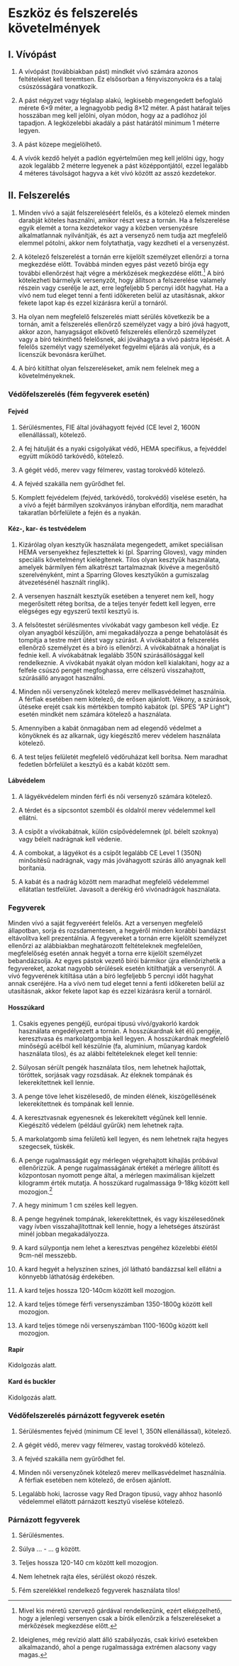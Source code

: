 # Eszköz és felszerelés követelmények

## I. Vívópást
1. A vívópást (továbbiakban pást) mindkét vívó számára azonos feltételeket kell teremtsen. Ez elsősorban a fényviszonyokra és a talaj csúszósságára vonatkozik.

2. A pást négyzet vagy téglalap alakú, legkisebb megengedett befoglaló mérete 6×9 méter, a legnagyobb pedig 8×12 méter. A pást határait teljes hosszában meg kell jelölni, olyan módon, hogy az a padlóhoz jól tapadjon. A legközelebbi
akadály a pást határától minimum 1 méterre legyen.

3. A pást közepe megjelölhető.

4. A vívók kezdő helyét a padlón egyértelműen meg kell jelölni úgy, hogy azok
legalább 2 méterre legyenek a pást középpontjától, ezzel legalább 4 méteres távolságot hagyva a két vívó között az asszó kezdetekor.

## II. Felszerelés

1. Minden vívó a saját felszereléséért felelős, és a kötelező elemek minden darabját köteles használni, amikor részt vesz a tornán. Ha a felszerelése egyik elemét a torna kezdetekor vagy a közben versenyzésre alkalmatlannak nyilvánítják, és azt a versenyző nem tudja azt megfelelő elemmel pótolni, akkor nem folytathatja, vagy kezdheti el a versenyzést.

2. A kötelező felszerelést a tornán erre kijelölt személyzet ellenőrzi a torna megkezdése előtt. Továbbá minden egyes pást vezető bírója egy további ellenőrzést hajt végre a mérkőzések megkezdése előtt.[^1] A bíró kötelezheti bármelyik versenyzőt, hogy állítson a felszerelése valamely részein vagy cserélje le azt, erre legfeljebb 5 percnyi időt hagyhat. Ha a vívó nem tud eleget tenni a fenti időkereten belül az utasításnak, akkor fekete lapot kap és ezzel kizárásra kerül a tornáról.

3. Ha olyan nem megfelelő felszerelés miatt sérülés következik be a tornán, amit a felszerelés ellenőrző személyzet vagy a bíró jóvá hagyott, akkor azon, hanyagságot elkövető felszerelés ellenőrző személyzet vagy a bíró tekinthető felelősnek, aki jóváhagyta a vívó pástra lépését. A felelős személyt vagy személyeket fegyelmi eljárás alá vonjuk, és a licenszük bevonásra kerülhet.

4. A bíró kitilthat olyan felszereléseket, amik nem felelnek meg a követelményeknek.

### Védőfelszerelés (fém fegyverek esetén) 

#### Fejvéd

1. Sérülésmentes, FIE által jóváhagyott fejvéd (CE level 2, 1600N ellenállással), kötelező.

2. A fej hátulját és a nyaki csigolyákat védő, HEMA specifikus, a fejvéddel együtt működő tarkóvédő, kötelező.

3. A gégét védő, merev vagy félmerev, vastag torokvédő kötelező.

4. A fejvéd szakálla nem gyűrődhet fel.

5. Komplett fejvédelem (fejvéd, tarkóvédő, torokvédő) viselése esetén, ha a vívó a fejét bármilyen szokványos irányban elfordítja, nem maradhat takaratlan bőrfelülete a fején és a nyakán.

#### Kéz-, kar- és testvédelem

1. Kizárólag olyan kesztyűk használata megengedett, amiket speciálisan HEMA versenyekhez fejlesztettek ki (pl. Sparring Gloves), vagy minden speciális követelményt kielégítenek. Tilos olyan kesztyűk használata, amelyek bármilyen fém alkatrészt tartalmaznak (kivéve a megerősítő szerelvényként, mint a
Sparring Gloves kesztyűkön a gumiszalag átvezetésénél használt ringlik).

2. A versenyen használt kesztyűk esetében a tenyeret nem kell, hogy megerősített réteg borítsa, de a teljes tenyér fedett kell legyen, erre elégséges
egy egyszerű textil kesztyű is.

3. A felsőtestet sérülésmentes vívókabát vagy gambeson kell védje. Ez olyan anyagból készüljön, ami megakadályozza a penge behatolását és tompítja a testre mért ütést vagy szúrást. A vívókabátot a felszerelés ellenőrző személyzet és a bíró is ellenőrzi. A vívókabátnak a hónaljat is fednie kell. A vívókabátnak legalább 350N szúrásállósággal kell rendelkeznie. A vívókabát nyakát olyan módon kell kialakítani, hogy az a felfele csúszó pengét megfoghassa, erre célszerű visszahajtott, szúrásálló anyagot használni.

4. Minden női versenyzőnek kötelező merev mellkasvédelmet használnia. A férfiak esetében nem kötelező, de erősen ajánlott. Vékony, a szúrások, ütéseke erejét csak kis mértékben tompító kabátok (pl. SPES “AP Light”) esetén mindkét nem számára kötelező a használata.

5. Amennyiben a kabát önmagában nem ad elegendő védelmet a könyöknek és az alkarnak, úgy kiegészítő merev védelem használata kötelező.

6. A test teljes felületét megfelelő védőruházat kell borítsa. Nem maradhat fedetlen bőrfelület a kesztyű és a kabát között sem.

#### Lábvédelem

1. A lágyékvédelem minden férfi és női versenyző számára kötelező.

2. A térdet és a sípcsontot szemből és oldalról merev védelemmel kell ellátni.

3. A csípőt a vívókabátnak, külön csípővédelemnek (pl. bélelt szoknya) vagy bélelt
nadrágnak kell védenie.

4. A combokat, a lágyékot és a csípőt legalább CE Level 1 (350N) minősítésű
nadrágnak, vagy más jóváhagyott szúrás álló anyagnak kell borítania.

5. A kabát és a nadrág között nem maradhat megfelelő védelemmel ellátatlan
testfelület. Javasolt a derékig érő vívónadrágok használata.

### Fegyverek

Minden vívó a saját fegyveréért felelős. Azt a versenyen megfelelő állapotban, sorja és rozsdamentesen, a hegyéről minden korábbi bandázst eltávolítva kell prezentálnia. A fegyvereket a tornán erre kijelölt személyzet ellenőrzi az alábbiakban meghatározott feltételeknek megfelelően, megfelelőség esetén annak hegyét a torna erre kijelölt személyzet bebandázsolja. Az egyes pástok vezető bírói bármikor újra ellenőrizhetik a fegyvereket, azokat nagyobb sérülések esetén kitilthatják a versenyről. A vívó fegyverének kitiltása után a bíró legfeljebb 5 percnyi időt hagyhat annak cseréjére. Ha a vívó nem tud eleget tenni a fenti időkereten belül az utasításnak, akkor fekete lapot kap és ezzel kizárásra kerül a tornáról.

#### Hosszúkard

1. Csakis egyenes pengéjű, európai típusú vívó/gyakorló kardok használata engedélyezett a tornán. A hosszúkardnak két élű pengéje, keresztvasa és markolatgombja kell legyen. A hosszúkardnak megfelelő minőségű acélból kell készülnie (fa, alumínium, műanyag kardok használata tilos), és az alábbi feltételeknek eleget kell tennie:

2. Súlyosan sérült pengék használata tilos, nem lehetnek hajlottak, töröttek, sorjásak vagy rozsdásak. Az éleknek tompának és lekerekítettnek kell lennie.

3. A penge töve lehet kiszélesedő, de minden élének, kiszögellésének lekerekítettnek és tompának kell lennie.

4. A keresztvasnak egyenesnek és lekerekített végűnek kell lennie. Kiegészítő védelem (például gyűrűk) nem lehetnek rajta.

5. A markolatgomb sima felületű kell legyen, és nem lehetnek rajta hegyes szegecsek, tüskék.

6. A penge rugalmasságát egy mérlegen végrehajtott kihajlás próbával ellenőrizzük. A penge rugalmasságának értékét a mérlegre állított és központosan nyomott penge által, a mérlegen maximálisan kijelzett kilogramm érték mutatja. A hosszúkard rugalmassága 9-18kg között kell mozogjon.[^2]

7. A hegy minimum 1 cm széles kell legyen.

8. A penge hegyének tompának, lekerekítettnek, és vagy kiszélesedőnek vagy ívben visszahajlítottnak kell lennie, hogy a lehetséges átszúrást minél jobban megakadályozza.

9. A kard súlypontja nem lehet a keresztvas pengéhez közelebbi élétől 9cm-nél messzebb.

10. A kard hegyét a helyszínen színes, jól látható bandázzsal kell ellátni a könnyebb láthatóság érdekében.

11. A kard teljes hossza 120-140cm között kell mozogjon.

12. A kard teljes tömege férfi versenyszámban 1350-1800g között kell mozogjon.

13. A kard teljes tömege női versenyszámban 1100-1600g között kell mozogjon. 

#### Rapír
Kidolgozás alatt.

#### Kard és buckler
Kidolgozás alatt.

### Védőfelszerelés párnázott fegyverek esetén

1. Sérülésmentes fejvéd (minimum CE level 1, 350N ellenállással), kötelező.

2. A gégét védő, merev vagy félmerev, vastag torokvédő kötelező.

3. A fejvéd szakálla nem gyűrődhet fel.

4. Minden női versenyzőnek kötelező merev mellkasvédelmet használnia. A férfiak esetében nem kötelező, de erősen ajánlott.

5. Legalább hoki, lacrosse vagy Red Dragon típusú, vagy ahhoz hasonló védelemmel ellátott párnázott kesztyű viselése kötelező.

### Párnázott fegyverek

1. Sérülésmentes.

2. Súlya ... - ... g között.

3. Teljes hossza 120-140 cm között kell mozogjon.

4. Nem lehetnek rajta éles, sérülést okozó részek.

5. Fém szerelékkel rendelkező fegyverek használata tilos!
 
[^1]: Mivel kis méretű szervező gárdával rendelkezünk, ezért elképzelhető, hogy a jelenlegi versenyen csak a bírók ellenőrzik a felszereléseket a mérkőzések megkezdése előtt.

[^2]: Ideiglenes, még revízió alatt álló szabályozás, csak kirívó esetekben alkalmazandó, ahol a penge rugalmassága extrémen alacsony vagy magas.
